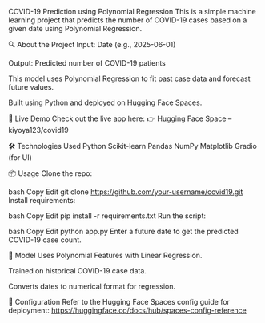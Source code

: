 COVID-19 Prediction using Polynomial Regression
This is a simple machine learning project that predicts the number of COVID-19 cases based on a given date using Polynomial Regression.

🔍 About the Project
Input: Date (e.g., 2025-06-01)

Output: Predicted number of COVID-19 patients

This model uses Polynomial Regression to fit past case data and forecast future values.

Built using Python and deployed on Hugging Face Spaces.

🚀 Live Demo
Check out the live app here:
👉 Hugging Face Space – kiyoya123/covid19

🛠 Technologies Used
Python
Scikit-learn
Pandas
NumPy
Matplotlib
Gradio (for UI)

📦 Usage
Clone the repo:

bash
Copy
Edit
git clone https://github.com/your-username/covid19.git
Install requirements:

bash
Copy
Edit
pip install -r requirements.txt
Run the script:

bash
Copy
Edit
python app.py
Enter a future date to get the predicted COVID-19 case count.

🧠 Model
Uses Polynomial Features with Linear Regression.

Trained on historical COVID-19 case data.

Converts dates to numerical format for regression.

📄 Configuration
Refer to the Hugging Face Spaces config guide for deployment:
https://huggingface.co/docs/hub/spaces-config-reference
